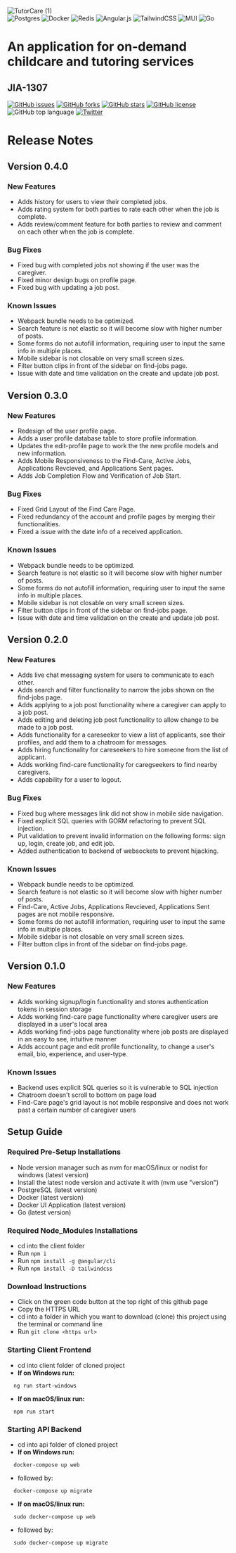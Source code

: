 ![TutorCare (1)](https://user-images.githubusercontent.com/59323055/150261046-70941ab4-8bed-46a0-a3ee-65d22ead7ddb.png) \
![Postgres](https://img.shields.io/badge/postgres-%23316192.svg?style=for-the-badge&logo=postgresql&logoColor=white)
![Docker](https://img.shields.io/badge/docker-%230db7ed.svg?style=for-the-badge&logo=docker&logoColor=white)
![Redis](https://img.shields.io/badge/redis-%23DD0031.svg?style=for-the-badge&logo=redis&logoColor=white)
![Angular.js](https://img.shields.io/badge/angular.js-%23E23237.svg?style=for-the-badge&logo=angularjs&logoColor=white)
![TailwindCSS](https://img.shields.io/badge/tailwindcss-%2338B2AC.svg?style=for-the-badge&logo=tailwind-css&logoColor=white)
![MUI](https://img.shields.io/badge/MUI-%230081CB.svg?style=for-the-badge&logo=material-ui&logoColor=white)
![Go](https://img.shields.io/badge/go-%2300ADD8.svg?style=for-the-badge&logo=go&logoColor=white)
# An application for on-demand childcare and tutoring services
## JIA-1307
[![GitHub issues](https://img.shields.io/github/issues/k-lombard/TutorCare)](https://github.com/k-lombard/TutorCare/issues)
[![GitHub forks](https://img.shields.io/github/forks/k-lombard/TutorCare)](https://github.com/k-lombard/TutorCare/network)
[![GitHub stars](https://img.shields.io/github/stars/k-lombard/TutorCare)](https://github.com/k-lombard/TutorCare/stargazers)
[![GitHub license](https://img.shields.io/github/license/k-lombard/TutorCare)](https://github.com/k-lombard/TutorCare/blob/main/LICENSE)
![GitHub top language](https://img.shields.io/github/languages/top/k-lombard/TutorCare)
[![Twitter](https://img.shields.io/twitter/url?style=social&url=https%3A%2F%2Fgithub.com%2Fk-lombard%2FTutorCare)](https://twitter.com/intent/tweet?text=Wow:&url=https%3A%2F%2Fgithub.com%2Fk-lombard%2FTutorCare)


# Release Notes
## Version 0.4.0
### New Features
- Adds history for users to view their completed jobs.
- Adds rating system for both parties to rate each other when the job is complete.
- Adds review/comment feature for both parties to review and comment on each other when the job is complete.

### Bug Fixes
- Fixed bug with completed jobs not showing if the user was the caregiver.
- Fixed minor design bugs on profile page.
- Fixed bug with updating a job post.

### Known Issues
- Webpack bundle needs to be optimized.
- Search feature is not elastic so it will become slow with higher number of posts.
- Some forms do not autofill information, requiring user to input the same info in multiple places.
- Mobile sidebar is not closable on very small screen sizes. 
- Filter button clips in front of the sidebar on find-jobs page.
- Issue with date and time validation on the create and update job post.

## Version 0.3.0
### New Features
- Redesign of the user profile page.
- Adds a user profile database table to store profile information.
- Updates the edit-profile page to work the the new profile models and new information.
- Adds Mobile Responsiveness to the Find-Care, Active Jobs, Applications Revcieved, and Applications Sent pages.
- Adds Job Completion Flow and Verification of Job Start.

### Bug Fixes
- Fixed Grid Layout of the Find Care Page.
- Fixed redundancy of the account and profile pages by merging their functionalities.
- Fixed a issue with the date info of a received application.

### Known Issues
- Webpack bundle needs to be optimized.
- Search feature is not elastic so it will become slow with higher number of posts.
- Some forms do not autofill information, requiring user to input the same info in multiple places.
- Mobile sidebar is not closable on very small screen sizes. 
- Filter button clips in front of the sidebar on find-jobs page.
- Issue with date and time validation on the create and update job post.

## Version 0.2.0
### New Features
- Adds live chat messaging system for users to communicate to each other.
- Adds search and filter functionality to narrow the jobs shown on the find-jobs page.
- Adds applying to a job post functionality where a caregiver can apply to a job post.
- Adds editing and deleting job post functionality to allow change to be made to a job post.
- Adds functionality for a careseeker to view a list of applicants, see their profiles, and add them to a chatroom for messages.
- Adds hiring functionality for careseekers to hire someone from the list of applicant.
- Adds working find-care functionality for caregseekers to find nearby caregivers.
- Adds capability for a user to logout.

### Bug Fixes
- Fixed bug where messages link did not show in mobile side navigation.
- Fixed explicit SQL queries with GORM refactoring to prevent SQL injection.
- Put validation to prevent invalid information on the following forms: sign up, login, create job, and edit job.
- Added authentication to backend of websockets to prevent hijacking.

### Known Issues
- Webpack bundle needs to be optimized.
- Search feature is not elastic so it will become slow with higher number of posts.
- Find-Care, Active Jobs, Applications Revcieved, Applications Sent pages are not mobile responsive.
- Some forms do not autofill information, requiring user to input the same info in multiple places.
- Mobile sidebar is not closable on very small screen sizes. 
- Filter button clips in front of the sidebar on find-jobs page.

## Version 0.1.0
### New Features
- Adds working signup/login functionality and stores authentication tokens in session storage
- Adds working find-care page functionality where caregiver users are displayed in a user's local area
- Adds working find-jobs page functionality where job posts are displayed in an easy to see, intuitive manner
- Adds account page and edit profile functionality, to change a user's email, bio, experience, and user-type. 

### Known Issues
- Backend uses explicit SQL queries so it is vulnerable to SQL injection
- Chatroom doesn't scroll to bottom on page load
- Find-Care page's grid layout is not mobile responsive and does not work past a certain number of caregiver users


## Setup Guide
### Required Pre-Setup Installations
- Node version manager such as nvm for macOS/linux or nodist for windows (latest version)
- Install the latest node version and activate it with (nvm use "version")
- PostgreSQL (latest version)
- Docker (latest version)
- Docker UI Application (latest version) 
- Go (latest version)

### Required Node_Modules Installations
- cd into the client folder
- Run ``` npm i ```
- Run ``` npm install -g @angular/cli ``` 
- Run ``` npm install -D tailwindcss ```

### Download Instructions
- Click on the green code button at the top right of this github page
- Copy the HTTPS URL
- cd into a folder in which you want to download (clone) this project using the terminal or command line
- Run ``` git clone <https url> ```

### Starting Client Frontend
- cd into client folder of cloned project
- **If on Windows run:**
```
  ng run start-windows
```
- **If on macOS/linux run:**
```
  npm run start
```

### Starting API Backend
- cd into api folder of cloned project
- **If on Windows run:**
```
  docker-compose up web
```
- followed by: 
```
  docker-compose up migrate
```
- **If on macOS/linux run:**
```
  sudo docker-compose up web
```
- followed by:
```
  sudo docker-compose up migrate
```
